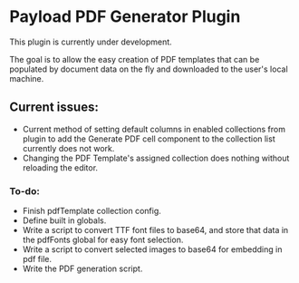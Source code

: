 # Payload PDF Generator Plugin

This plugin is currently under development. 

The goal is to allow the easy creation of PDF templates that can be populated by document data on the fly and downloaded to the user's local machine.

## Current issues:

* Current method of setting default columns in enabled collections from plugin to add the Generate PDF cell component to the collection list currently does not work.
* Changing the PDF Template's assigned collection does nothing without reloading the editor.

### To-do:

* Finish pdfTemplate collection config.
* Define built in globals.
* Write a script to convert TTF font files to base64, and store that data in the pdfFonts global for easy font selection.
* Write a script to convert selected images to base64 for embedding in pdf file.
* Write the PDF generation script.
